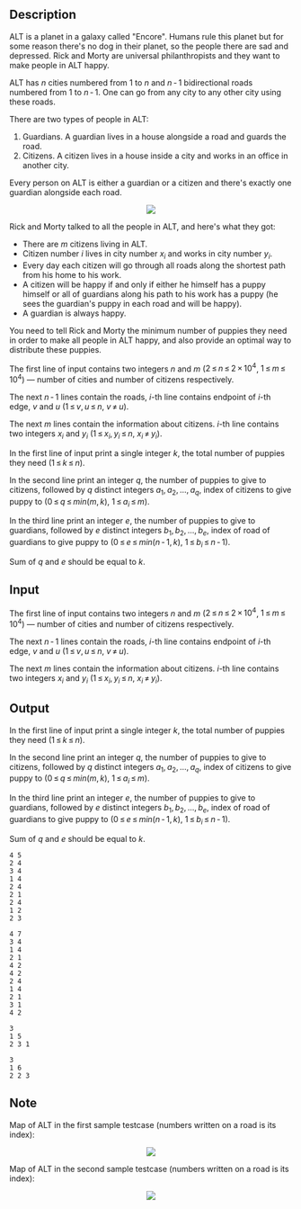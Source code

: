 ## Description

<div><p>ALT is a planet in a galaxy called "Encore". Humans rule this planet but for some reason there's no dog in their planet, so the people there are sad and depressed. Rick and Morty are universal philanthropists and they want to make people in ALT happy. </p><p>ALT has <span class="tex-span"><i>n</i></span> cities numbered from <span class="tex-span">1</span> to <span class="tex-span"><i>n</i></span> and <span class="tex-span"><i>n</i> - 1</span> bidirectional roads numbered from <span class="tex-span">1</span> to <span class="tex-span"><i>n</i> - 1</span>. One can go from any city to any other city using these roads.</p><p>There are two types of people in ALT:</p><ol> <li> Guardians. A guardian lives in a house alongside a road and guards the road. </li><li> Citizens. A citizen lives in a house inside a city and works in an office in another city. </li></ol><p>Every person on ALT is either a guardian or a citizen and there's exactly one guardian alongside each road. </p><center> <img class="tex-graphics" src="file://GpkFGBty.png" style="max-width: 100.0%;max-height: 100.0%;"> </center><p>Rick and Morty talked to all the people in ALT, and here's what they got:</p><ul> <li> There are <span class="tex-span"><i>m</i></span> citizens living in ALT. </li><li> Citizen number <span class="tex-span"><i>i</i></span> lives in city number <span class="tex-span"><i>x</i><sub class="lower-index"><i>i</i></sub></span> and works in city number <span class="tex-span"><i>y</i><sub class="lower-index"><i>i</i></sub></span>. </li><li> Every day each citizen will go through all roads along the shortest path from his home to his work. </li><li> A citizen will be happy if and only if either he himself has a puppy himself or all of guardians along his path to his work has a puppy (he sees the guardian's puppy in each road and will be happy). </li><li> A guardian is always happy. </li></ul><p>You need to tell Rick and Morty the minimum number of puppies they need in order to make all people in ALT happy, and also provide an optimal way to distribute these puppies.</p></div><div class="input-specification"><p>The first line of input contains two integers <span class="tex-span"><i>n</i></span> and <span class="tex-span"><i>m</i></span> (<span class="tex-span">2 ≤ <i>n</i> ≤ 2 × 10<sup class="upper-index">4</sup></span>, <span class="tex-span">1 ≤ <i>m</i> ≤ 10<sup class="upper-index">4</sup></span>) — number of cities and number of citizens respectively.</p><p>The next <span class="tex-span"><i>n</i> - 1</span> lines contain the roads, <span class="tex-span"><i>i</i></span>-th line contains endpoint of <span class="tex-span"><i>i</i></span>-th edge, <span class="tex-span"><i>v</i></span> and <span class="tex-span"><i>u</i></span> (<span class="tex-span">1 ≤ <i>v</i>, <i>u</i> ≤ <i>n</i></span>, <span class="tex-span"><i>v</i> ≠ <i>u</i></span>).</p><p>The next <span class="tex-span"><i>m</i></span> lines contain the information about citizens. <span class="tex-span"><i>i</i></span>-th line contains two integers <span class="tex-span"><i>x</i><sub class="lower-index"><i>i</i></sub></span> and <span class="tex-span"><i>y</i><sub class="lower-index"><i>i</i></sub></span> (<span class="tex-span">1 ≤ <i>x</i><sub class="lower-index"><i>i</i></sub>, <i>y</i><sub class="lower-index"><i>i</i></sub> ≤ <i>n</i></span>, <span class="tex-span"><i>x</i><sub class="lower-index"><i>i</i></sub> ≠ <i>y</i><sub class="lower-index"><i>i</i></sub></span>).</p></div><div class="output-specification"><p>In the first line of input print a single integer <span class="tex-span"><i>k</i></span>, the total number of puppies they need (<span class="tex-span">1 ≤ <i>k</i> ≤ <i>n</i></span>).</p><p>In the second line print an integer <span class="tex-span"><i>q</i></span>, the number of puppies to give to citizens, followed by <span class="tex-span"><i>q</i></span> distinct integers <span class="tex-span"><i>a</i><sub class="lower-index">1</sub>, <i>a</i><sub class="lower-index">2</sub>, ..., <i>a</i><sub class="lower-index"><i>q</i></sub></span>, index of citizens to give puppy to (<span class="tex-span">0 ≤ <i>q</i> ≤ <i>min</i>(<i>m</i>, <i>k</i>)</span>, <span class="tex-span">1 ≤ <i>a</i><sub class="lower-index"><i>i</i></sub> ≤ <i>m</i></span>).</p><p>In the third line print an integer <span class="tex-span"><i>e</i></span>, the number of puppies to give to guardians, followed by <span class="tex-span"><i>e</i></span> distinct integers <span class="tex-span"><i>b</i><sub class="lower-index">1</sub>, <i>b</i><sub class="lower-index">2</sub>, ..., <i>b</i><sub class="lower-index"><i>e</i></sub></span>, index of road of guardians to give puppy to (<span class="tex-span">0 ≤ <i>e</i> ≤ <i>min</i>(<i>n</i> - 1, <i>k</i>)</span>, <span class="tex-span">1 ≤ <i>b</i><sub class="lower-index"><i>i</i></sub> ≤ <i>n</i> - 1</span>).</p><p>Sum of <span class="tex-span"><i>q</i></span> and <span class="tex-span"><i>e</i></span> should be equal to <span class="tex-span"><i>k</i></span>.</p></div>

## Input

<p>The first line of input contains two integers <span class="tex-span"><i>n</i></span> and <span class="tex-span"><i>m</i></span> (<span class="tex-span">2 ≤ <i>n</i> ≤ 2 × 10<sup class="upper-index">4</sup></span>, <span class="tex-span">1 ≤ <i>m</i> ≤ 10<sup class="upper-index">4</sup></span>) — number of cities and number of citizens respectively.</p><p>The next <span class="tex-span"><i>n</i> - 1</span> lines contain the roads, <span class="tex-span"><i>i</i></span>-th line contains endpoint of <span class="tex-span"><i>i</i></span>-th edge, <span class="tex-span"><i>v</i></span> and <span class="tex-span"><i>u</i></span> (<span class="tex-span">1 ≤ <i>v</i>, <i>u</i> ≤ <i>n</i></span>, <span class="tex-span"><i>v</i> ≠ <i>u</i></span>).</p><p>The next <span class="tex-span"><i>m</i></span> lines contain the information about citizens. <span class="tex-span"><i>i</i></span>-th line contains two integers <span class="tex-span"><i>x</i><sub class="lower-index"><i>i</i></sub></span> and <span class="tex-span"><i>y</i><sub class="lower-index"><i>i</i></sub></span> (<span class="tex-span">1 ≤ <i>x</i><sub class="lower-index"><i>i</i></sub>, <i>y</i><sub class="lower-index"><i>i</i></sub> ≤ <i>n</i></span>, <span class="tex-span"><i>x</i><sub class="lower-index"><i>i</i></sub> ≠ <i>y</i><sub class="lower-index"><i>i</i></sub></span>).</p>

## Output

<p>In the first line of input print a single integer <span class="tex-span"><i>k</i></span>, the total number of puppies they need (<span class="tex-span">1 ≤ <i>k</i> ≤ <i>n</i></span>).</p><p>In the second line print an integer <span class="tex-span"><i>q</i></span>, the number of puppies to give to citizens, followed by <span class="tex-span"><i>q</i></span> distinct integers <span class="tex-span"><i>a</i><sub class="lower-index">1</sub>, <i>a</i><sub class="lower-index">2</sub>, ..., <i>a</i><sub class="lower-index"><i>q</i></sub></span>, index of citizens to give puppy to (<span class="tex-span">0 ≤ <i>q</i> ≤ <i>min</i>(<i>m</i>, <i>k</i>)</span>, <span class="tex-span">1 ≤ <i>a</i><sub class="lower-index"><i>i</i></sub> ≤ <i>m</i></span>).</p><p>In the third line print an integer <span class="tex-span"><i>e</i></span>, the number of puppies to give to guardians, followed by <span class="tex-span"><i>e</i></span> distinct integers <span class="tex-span"><i>b</i><sub class="lower-index">1</sub>, <i>b</i><sub class="lower-index">2</sub>, ..., <i>b</i><sub class="lower-index"><i>e</i></sub></span>, index of road of guardians to give puppy to (<span class="tex-span">0 ≤ <i>e</i> ≤ <i>min</i>(<i>n</i> - 1, <i>k</i>)</span>, <span class="tex-span">1 ≤ <i>b</i><sub class="lower-index"><i>i</i></sub> ≤ <i>n</i> - 1</span>).</p><p>Sum of <span class="tex-span"><i>q</i></span> and <span class="tex-span"><i>e</i></span> should be equal to <span class="tex-span"><i>k</i></span>.</p>





```input1
4 5
2 4
3 4
1 4
2 4
2 1
2 4
1 2
2 3

```




```input2
4 7
3 4
1 4
2 1
4 2
4 2
2 4
1 4
2 1
3 1
4 2

```




```output1
3
1 5 
2 3 1 

```




```output2
3
1 6 
2 2 3 

```



## Note

<p>Map of ALT in the first sample testcase (numbers written on a road is its index):</p><center> <img class="tex-graphics" src="file://6urIJ7gR.png" style="max-width: 100.0%;max-height: 100.0%;"> </center><p>Map of ALT in the second sample testcase (numbers written on a road is its index): </p><center> <img class="tex-graphics" src="file://CevYogTU.png" style="max-width: 100.0%;max-height: 100.0%;"> </center>
